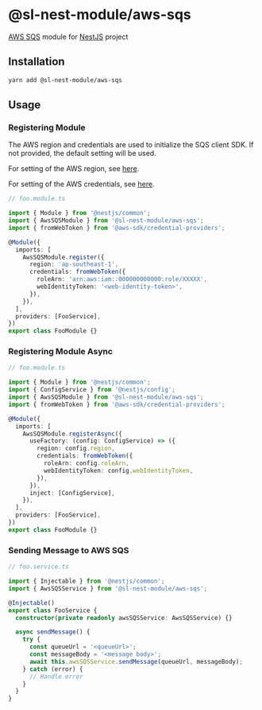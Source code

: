 # @sl-nest-module/aws-sqs

[AWS SQS](https://aws.amazon.com/sqs/) module for [NestJS](https://docs.nestjs.com/) project

## Installation

```sh
yarn add @sl-nest-module/aws-sqs
```

## Usage

### Registering Module

The AWS region and credentials are used to initialize the SQS client SDK. If not provided, the default setting will be used.

For setting of the AWS region, see [here](https://docs.aws.amazon.com/sdk-for-javascript/v2/developer-guide/setting-region.html).

For setting of the AWS credentials, see [here](https://docs.aws.amazon.com/sdk-for-javascript/v2/developer-guide/setting-credentials-node.html).

```typescript
// foo.module.ts

import { Module } from '@nestjs/common';
import { AwsSQSModule } from '@sl-nest-module/aws-sqs';
import { fromWebToken } from '@aws-sdk/credential-providers';

@Module({
  imports: [
    AwsSQSModule.register({
      region: 'ap-southeast-1',
      credentials: fromWebToken({
        roleArn: 'arn:aws:iam::000000000000:role/XXXXX',
        webIdentityToken: '<web-identity-token>',
      }),
    }),
  ],
  providers: [FooService],
})
export class FooModule {}
```

### Registering Module Async

```typescript
// foo.module.ts

import { Module } from '@nestjs/common';
import { ConfigService } from '@nestjs/config';
import { AwsSQSModule } from '@sl-nest-module/aws-sqs';
import { fromWebToken } from '@aws-sdk/credential-providers';

@Module({
  imports: [
    AwsSQSModule.registerAsync({
      useFactory: (config: ConfigService) => ({
        region: config.region,
        credentials: fromWebToken({
          roleArn: config.roleArn,
          webIdentityToken: config.webIdentityToken,
        }),
      }),
      inject: [ConfigService],
    }),
  ],
  providers: [FooService],
})
export class FooModule {}
```

### Sending Message to AWS SQS

```typescript
// foo.service.ts

import { Injectable } from '@nestjs/common';
import { AwsSQSService } from '@sl-nest-module/aws-sqs';

@Injectable()
export class FooService {
  constructor(private readonly awsSQSService: AwsSQSService) {}

  async sendMessage() {
    try {
      const queueUrl = '<queueUrl>';
      const messageBody = '<message body>';
      await this.awsSQSService.sendMessage(queueUrl, messageBody);
    } catch (error) {
      // Handle error
    }
  }
}
```
